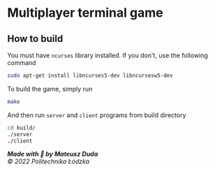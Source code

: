 # Multiplayer terminal game

## How to build

You must have `ncurses` library installed. If you don't, use the following command
```sh
sudo apt-get install libncurses5-dev libncursesw5-dev
```

To build the game, simply run
```sh
make
```

And then run `server` and `client` programs from build directory

```sh
cd build/
./server
./client
```

***Made with :purple_heart: by Mateusz Duda***<br>
*:copyright: 2022 Politechnika Łódzka*